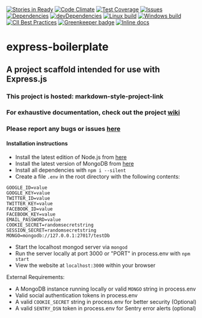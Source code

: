 [![Stories in Ready](https://badge.waffle.io/kunagpal/express-boilerplate.png?label=ready&title=Ready)](https://waffle.io/kunagpal/express-boilerplate)
[![Code Climate](https://codeclimate.com/github/kunagpal/express-boilerplate/badges/gpa.svg)](https://codeclimate.com/github/kunagpal/express-boilerplate)
[![Test Coverage](https://codeclimate.com/github/kunagpal/express-boilerplate/badges/coverage.svg)](https://codeclimate.com/github/kunagpal/express-boilerplate/coverage)
[![Issues](https://codeclimate.com/github/kunagpal/express-boilerplate/badges/issue_count.svg)](https://codeclimate.com/github/kunagpal/express-boilerplate/issues)
[![Dependencies](https://david-dm.org/kunagpal/express-boilerplate.svg)](https://david-dm.org/kunagpal/express-boilerplate)
[![devDependencies](https://david-dm.org/kunagpal/express-boilerplate/dev-status.svg)](https://david-dm.org/kunagpal/express-boilerplate#info=devDependencies)
[![Linux build](https://travis-ci.org/kunagpal/express-boilerplate.svg?branch=master)](https://travis-ci.org/kunagpal/express-boilerplate)
[![Windows build](https://ci.appveyor.com/api/projects/status/9dr0pa7wdotlopnu/branch/master?svg=true)](https://ci.appveyor.com/project/kunagpal/express-boilerplate/branch/master)
[![CII Best Practices](https://bestpractices.coreinfrastructure.org/projects/352/badge)](https://bestpractices.coreinfrastructure.org/projects/352)
[![Greenkeeper badge](https://badges.greenkeeper.io/kunagpal/express-boilerplate.svg)](https://greenkeeper.io/)
[![Inline docs](http://inch-ci.org/github/kunagpal/express-boilerplate.svg?branch=develop&style=shields)](http://inch-ci.org/github/kunagpal/express-boilerplate)

# express-boilerplate

## A project scaffold intended for use with Express.js

### This project is hosted: markdown-style-project-link

### For exhaustive documentation, check out the project [wiki](https://github.com/kunagpal/express-boilerplate/wiki)

### Please report any bugs or issues [here](https://waffle.io/kunagpal/express-boilerplate)

#### Installation instructions

* Install the latest edition of Node.js from [here](https://nodejs.org/en/download/)
* Install the latest version of MongoDB from [here](https://www.mongodb.org/downloads#production)
* Install all dependencies with `npm i --silent`
* Create a file `.env` in the root directory with the following contents:

```
GOOGLE_ID=value
GOOGLE_KEY=value
TWITTER_ID=value
TWITTER_KEY=value
FACEBOOK_ID=value
FACEBOOK_KEY=value
EMAIL_PASSWORD=value
COOKIE_SECRET=randomsecretstring
SESSION_SECRET=randomsecretstring
MONGO=mongodb://127.0.0.1:27017/testDb
```

* Start the localhost mongod server via `mongod`
* Run the server locally at port 3000 or "PORT" in process.env with `npm start`
* View the website at `localhost:3000` within your browser

External Requirements:

* A MongoDB instance running locally or valid `MONGO` string in process.env
* Valid social authentication tokens in process.env
* A valid `COOKIE_SECRET` string in process.env for better security (Optional)
* A valid `SENTRY_DSN` token in process.env for Sentry error alerts (optional)
